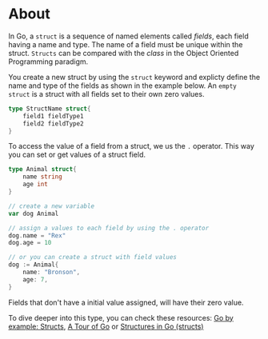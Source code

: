 # About

In Go, a `struct` is a sequence of named elements called _fields_, each field having a name and type. The name of a field must be unique within the struct. `Structs` can be compared with the _class_ in the Object Oriented Programming paradigm.

You create a new struct by using the `struct` keyword and explicty define the name and type of the fields as shown in the example below. An `empty struct` is a struct with all fields set to their own zero values.

```go
type StructName struct{
    field1 fieldType1
    field2 fieldType2
}
```

To access the value of a field from a struct, we us the `.` operator. This way you can set or get values of a struct field.

```go
type Animal struct{
    name string
    age int
}

// create a new variable
var dog Animal

// assign a values to each field by using the . operator
dog.name = "Rex"
dog.age = 10

// or you can create a struct with field values
dog := Animal{
    name: "Bronson",
    age: 7,
}
```

Fields that don't have a initial value assigned, will have their zero value.

To dive deeper into this type, you can check these resources: [Go by example: Structs], [A Tour of Go] or [Structures in Go (structs)]

[go by example: structs]: https://gobyexample.com/structs
[structures in go (structs)]: https://medium.com/rungo/structures-in-go-76377cc106a2
[a tour of go]: https://tour.golang.org/moretypes/2
